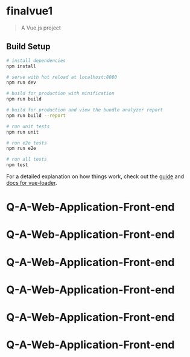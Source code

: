 # finalvue1

> A Vue.js project

## Build Setup

``` bash
# install dependencies
npm install

# serve with hot reload at localhost:8080
npm run dev

# build for production with minification
npm run build

# build for production and view the bundle analyzer report
npm run build --report

# run unit tests
npm run unit

# run e2e tests
npm run e2e

# run all tests
npm test
```

For a detailed explanation on how things work, check out the [guide](http://vuejs-templates.github.io/webpack/) and [docs for vue-loader](http://vuejs.github.io/vue-loader).
# Q-A-Web-Application-Front-end
# Q-A-Web-Application-Front-end
# Q-A-Web-Application-Front-end
# Q-A-Web-Application-Front-end
# Q-A-Web-Application-Front-end
# Q-A-Web-Application-Front-end
